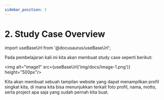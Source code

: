 ```yaml
---
sidebar_position: 3
---
```


# 2. Study Case Overview

import useBaseUrl from '@docusaurus/useBaseUrl';

Pada pembelajaran kali ini kita akan membuat study case seperti berikut:

<img alt="image1" src={useBaseUrl('img/docs/image-1.png')} height="500px"/>

Kita akan membuat sebuah tampilan website yang dapat menampilkan profil singkat kita, di mana kita bisa menunjukkan terkait foto profil, nama, motto, serta project apa saja yang sudah pernah kita buat.
